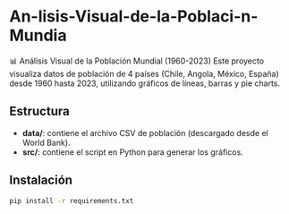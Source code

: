 # An-lisis-Visual-de-la-Poblaci-n-Mundia
📊 Análisis Visual de la Población Mundial (1960-2023)
Este proyecto visualiza datos de población de 4 países (Chile, Angola, México, España) desde 1960 hasta 2023, utilizando gráficos de líneas, barras y pie charts.

## Estructura
- **data/**: contiene el archivo CSV de población (descargado desde el World Bank).
- **src/**: contiene el script en Python para generar los gráficos.

## Instalación
```bash
pip install -r requirements.txt
